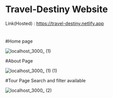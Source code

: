 # Travel-Destiny Website

Link(Hosted) : https://travel-destiny.netlify.app

#

#Home page

![localhost_3000_ (1)](https://github.com/Keerthan-Shetty/Travel-Destiny/assets/148765345/46cdc9ed-fc73-47f1-b611-832d08e6d4c0)

#About Page

![localhost_3000_ (1) (1)](https://github.com/Keerthan-Shetty/Travel-Destiny/assets/148765345/fc52e5bc-a333-4e41-a630-be38dd60e3ff)

#Tour Page
Search and filter available

![localhost_3000_ (2)](https://github.com/Keerthan-Shetty/Travel-Destiny/assets/148765345/e5364487-1d95-4dd4-aacd-d05ccd62810c)

